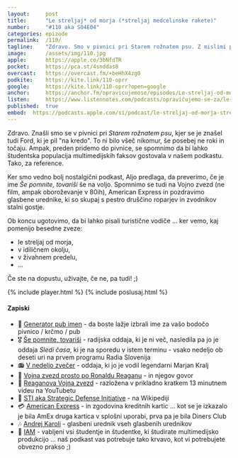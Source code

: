 ```yaml
---
layout: 	post
title:  	"Le streljaj* od morja (*streljaj medcelinske rakete)"
number: 	"#110 aka S04E04"
categories:	epizode
permalink:	/110/
tagline: 	"Zdravo. Smo v pivnici pri Starem rožnatem psu. Z mislimi pa le streljaj od morja ... četudi je to streljaj medcelinske rakete."
image:		/assets/img/110.jpg
apple:		https://apple.co/3bNfdTR
pocket:		https://pca.st/4snddas8
overcast:	https://overcast.fm/+beHhX4zg0
podkite:	https://kite.link/110-oprr
google:		https://kite.link/110-oprr?open=google
anchor:		https://anchor.fm/opravicujemose/episodes/Le-streljaj-od-morja-streljaj-medcelinske-rakete-e1kp4d5
listen:		https://www.listennotes.com/podcasts/opravičujemo-se-za/le-streljaj-od-morja-_VEe9ZU-moF/embed/
published:	true
embed:	https://podcasts.apple.com/si/podcast/le-streljaj-od-morja-streljaj-medcelinske-rakete/id1514750013?i=1000568694455
---
```


Zdravo. Znašli smo se v pivnici pri _Starem rožnatem psu_, kjer se je znašel tudi Ford, ki je pil "na kredo". To ni bilo všeč nikomur, še posebej ne roki in točaju. Ampak, preden pridemo do pivnice, se spomnimo da bi lahko študentska populacija multimedijskih faksov gostovala v našem podkastu. Tako, za reference.

Ker smo vedno bolj nostalgični podkast, Aljo predlaga, da preverimo, če je ime _Še pomnite, tovariši_ še na voljo. Spomnimo se tudi na Vojno zvezd (ne film, ampak oboroževanje v 80ih), American Express in pozdravimo glasbene urednike, ki so skupaj s pestro druščino roparjev in zvodnikov stalni gostje. 

Ob koncu ugotovimo, da bi lahko pisali turistične vodiče ... ker vemo, kaj pomenijo besedne zveze:
- le streljaj od morja,
- v idiličnem okolju,
- v živahnem predelu, 
- ... 

Če ste na dopustu, uživajte, če ne, pa tudi! ;) 

{% include player.html %}
{% include poslusaj.html %}

<!--break-->

#### Zapiski

- 🍺 [Generator pub imen](http://www.pubnamegenerator.co.uk/) - da boste lažje izbrali ime za vašo bodočo pivnico / krčmo / pub
- 🎖 [Še pomnite, tovariši](https://www.rtvslo.si/kultura/razglednice-preteklosti/stara-osebna-izkaznica-rtv-slovenija/335069) - radijska oddaja, ki je ni več, nasledila pa jo je oddaja _Sledi časa_, ki je na sporedu v istem terminu - vsako nedeljo ob deseti uri na prvem programu Radia Slovenija
- 📻 [V nedeljo zvečer](https://prvi.rtvslo.si/podkast/kukamo-v-zgodovino-radia/173250950/174568634) - oddaja, ki jo je vodil legendarni Marjan Kralj 
- 🌌 [Vojna zvezd prosto po Ronaldu Reaganu](https://alphahistory.com/coldwar/ronald-reagan-star-wars-speech-1983/) - in njegov govor
- 📼 [Reaganova Vojna zvezd](https://www.youtube.com/watch?v=MZZs2WGhe3g) - razložena v prikladno kratkem 13 minutnem videu na YouTubetu
- 🔗 [STI aka Strategic Defense Initiative](https://en.wikipedia.org/wiki/Strategic_Defense_Initiative) - na Wikipediji
- 💳 [American Express](https://www.creditcards.com/statistics/history-of-credit-cards/) - in zgodovina kreditnih kartic ... kot se je izkazalo je bila AmEx druga kartica v splošni uporabi, prva pa je bila Diners Club
- 🎶 [Andrej Karoli](https://twitter.com/andrejkaroli) - glasbeni urednik vseh glasbenih urednikov 
- 🏫 [IAM](https://iam.si/) - vabljeni vsi študentje in študentke, ki študirate multimedijsko produkcijo ... naš podkast vas potrebuje tako krvavo, kot vi potrebujete obvezno prakso ;) 